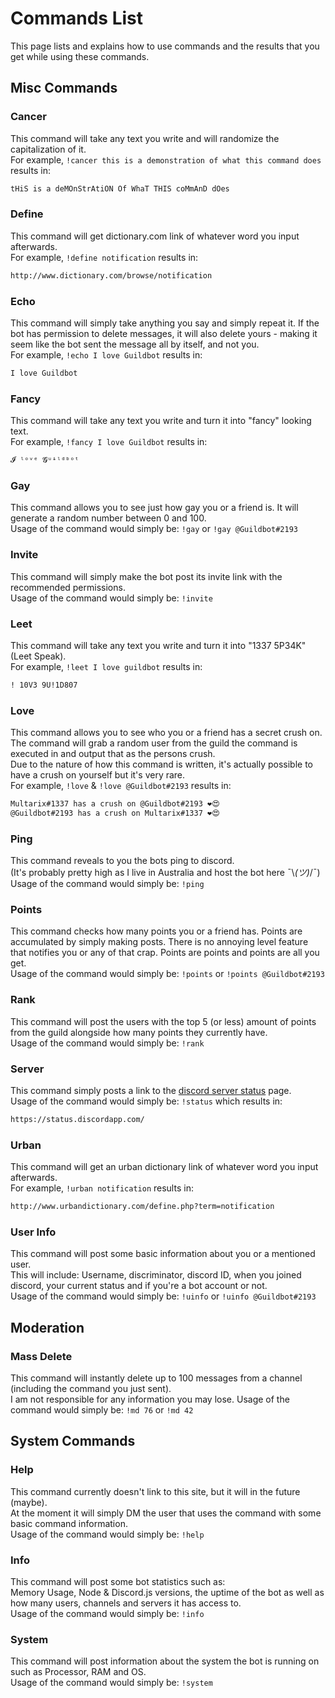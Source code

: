 # Commands List
This page lists and explains how to use commands and the results that you get while using these commands.

## Misc Commands

### Cancer
This command will take any text you write and will randomize the capitalization of it.<br/>
For example, `!cancer this is a demonstration of what this command does` results in:
```md
tHiS is a deMOnStrAtiON Of WhaT THIS coMmAnD dOes
```

### Define
This command will get dictionary.com link of whatever word you input afterwards.<br/>
For example, `!define notification` results in:
```md
http://www.dictionary.com/browse/notification
```

### Echo
This command will simply take anything you say and simply repeat it. If the bot has permission to delete messages, it will also delete yours - making it seem like the bot sent the message all by itself, and not you.<br/>
For example, `!echo I love Guildbot` results in:
```md
I love Guildbot
```

### Fancy
This command will take any text you write and turn it into "fancy" looking text.<br/>
For example, `!fancy I love Guildbot` results in:
```md
𝓘 ˡᵒᵛᵉ 𝓖ᵘᶤˡᵈᵇᵒᵗ
```

### Gay
This command allows you to see just how gay you or a friend is. It will generate a random number between 0 and 100.<br/>
Usage of the command would simply be: `!gay` or `!gay @Guildbot#2193`

### Invite
This command will simply make the bot post its invite link with the recommended permissions.<br/>
Usage of the command would simply be: `!invite`

### Leet
This command will take any text you write and turn it into "1337 5P34K" (Leet Speak).<br/>
For example, `!leet I love guildbot` results in:
```md
! 10V3 9U!1D807
```

### Love
This command allows you to see who you or a friend has a secret crush on.<br/>
The command will grab a random user from the guild the command is executed in and output that as the persons crush.<br/>
Due to the nature of how this command is written, it's actually possible to have a crush on yourself but it's very rare.<br/>
For example, `!love` & `!love @Guildbot#2193` results in:
```md
Multarix#1337 has a crush on @Guildbot#2193 ❤😍
@Guildbot#2193 has a crush on Multarix#1337 ❤😍
```

### Ping
This command reveals to you the bots ping to discord.<br/>
(It's probably pretty high as I live in Australia and host the bot here ¯\\_(ツ)_/¯)<br/>
Usage of the command would simply be: `!ping`

### Points
This command checks how many points you or a friend has. Points are accumulated by simply making posts. There is no annoying level feature that notifies you or any of that crap. Points are points and points are all you get.<br/>
Usage of the command would simply be: `!points` or `!points @Guildbot#2193`

### Rank
This command will post the users with the top 5 (or less) amount of points from the guild alongside how many points they currently have.<br/>
Usage of the command would simply be: `!rank`

### Server
This command simply posts a link to the [discord server status](https://status.discordapp.com/) page.<br/>
Usage of the command would simply be: `!status` which results in:
```md
https://status.discordapp.com/
```

### Urban
This command will get an urban dictionary link of whatever word you input afterwards.<br/>
For example, `!urban notification` results in:
```md
http://www.urbandictionary.com/define.php?term=notification
```

### User Info
This command will post some basic information about you or a mentioned user.<br/>
This will include: Username, discriminator, discord ID, when you joined discord, your current status and if you're a bot account or not.<br/>
Usage of the command would simply be: `!uinfo` or `!uinfo @Guildbot#2193`

## Moderation

### Mass Delete
This command will instantly delete up to 100 messages from a channel (including the command you just sent).<br/>
I am not responsible for any information you may lose.
Usage of the command would simply be: `!md 76` or `!md 42`

## System Commands

### Help
This command currently doesn't link to this site, but it will in the future (maybe).<br/>
At the moment it will simply DM the user that uses the command with some basic command information.<br/>
Usage of the command would simply be: `!help`

### Info
This command will post some bot statistics such as:<br/>
Memory Usage, Node & Discord.js versions, the uptime of the bot as well as how many users, channels and servers it has access to.<br/>
Usage of the command would simply be: `!info`

### System
This command will post information about the system the bot is running on such as Processor, RAM and OS.<br/>
Usage of the command would simply be: `!system`

